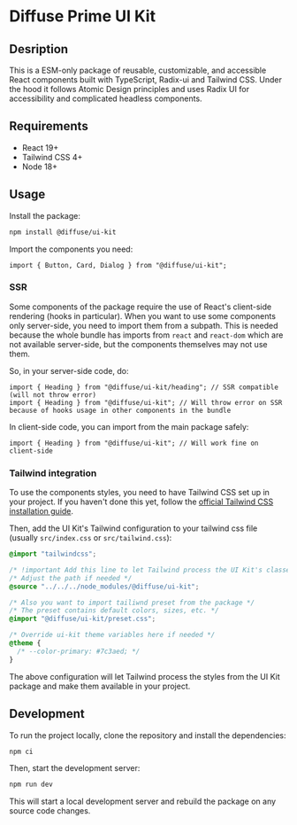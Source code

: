 # Diffuse Prime UI Kit

## Desription

This is a ESM-only package of reusable, customizable, and accessible React components built with TypeScript, Radix-ui and Tailwind CSS.
Under the hood it follows Atomic Design principles and uses Radix UI for accessibility and complicated headless components.

## Requirements

- React 19+
- Tailwind CSS 4+
- Node 18+

## Usage

Install the package:

```bash
npm install @diffuse/ui-kit
```

Import the components you need:

```tsx
import { Button, Card, Dialog } from "@diffuse/ui-kit";
```

### SSR

Some components of the package require the use of React's client-side rendering (hooks in particular). When you want to use some components only server-side, you need to import them from a subpath. This is needed because the whole bundle has imports from `react` and `react-dom` which are not available server-side, but the components themselves may not use them.

So, in your server-side code, do:

```tsx
import { Heading } from "@diffuse/ui-kit/heading"; // SSR compatible (will not throw error)
import { Heading } from "@diffuse/ui-kit"; // Will throw error on SSR because of hooks usage in other components in the bundle
```

In client-side code, you can import from the main package safely:

```tsx
import { Heading } from "@diffuse/ui-kit"; // Will work fine on client-side
```

### Tailwind integration

To use the components styles, you need to have Tailwind CSS set up in your project. If you haven't done this yet, follow the [official Tailwind CSS installation guide](https://tailwindcss.com/docs/installation).

Then, add the UI Kit's Tailwind configuration to your tailwind css file (usually `src/index.css` or `src/tailwind.css`):

```css
@import "tailwindcss";

/* !important Add this line to let Tailwind process the UI Kit's classes */
/* Adjust the path if needed */
@source "../../../node_modules/@diffuse/ui-kit";

/* Also you want to import tailiwnd preset from the package */
/* The preset contains default colors, sizes, etc. */
@import "@diffuse/ui-kit/preset.css";

/* Override ui-kit theme variables here if needed */
@theme {
  /* --color-primary: #7c3aed; */
}
```

The above configuration will let Tailwind process the styles from the UI Kit package and make them available in your project.

## Development

To run the project locally, clone the repository and install the dependencies:

```bash
npm ci
```

Then, start the development server:

```bash
npm run dev
```

This will start a local development server and rebuild the package on any source code changes.
